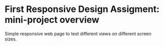 # First Responsive Design Assigment: mini-project overview

Simple responsive web page to test different views on different screen sizes.
